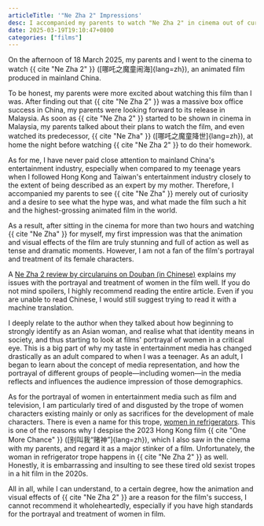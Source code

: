 ```yaml
---
articleTitle: '"Ne Zha 2" Impressions'
desc: I accompanied my parents to watch "Ne Zha 2" in cinema out of curiosity. Did I end up liking the film?
date: 2025-03-19T19:10:47+0800
categories: ["films"]
---
```


On the afternoon of 18 March 2025, my parents and I went to the cinema to watch  {{ cite "Ne Zha 2" }} ([哪吒之魔童闹海]{lang=zh}), an animated film produced in mainland China.

To be honest, my parents were more excited about watching this film than I was. After finding out that {{ cite "Ne Zha 2" }} was a massive box office success in China, my parents were looking forward to its release in Malaysia. As soon as {{ cite "Ne Zha 2" }} started to be shown in cinema in Malaysia, my parents talked about their plans to watch the film, and even watched its predecessor, {{ cite "Ne Zha" }} ([哪吒之魔童降世]{lang=zh}), at home the night before watching {{ cite "Ne Zha 2" }} to do their homework.

As for me, I have never paid close attention to mainland China's entertainment industry, especially when compared to my teenage years when I followed Hong Kong and Taiwan's entertainment industry closely to the extent of being described as an expert by my mother. Therefore, I accompanied my parents to see {{ cite "Ne Zha" }} merely out of curiosity and a desire to see what the hype was, and what made the film such a hit and the highest-grossing animated film in the world.

As a result, after sitting in the cinema for more than two hours and watching {{ cite "Ne Zha" }} for myself, my first impression was that the animation and visual effects of the film are truly stunning and full of action as well as tense and dramatic moments. However, I am not a fan of the film's portrayal and treatment of its female characters.

A [Ne Zha 2 review by circularuins on Douban (in Chinese)](https://movie.douban.com/review/16499182/) explains my issues with the portrayal and treatment of women in the film well. If you do not mind spoilers, I highly recommend reading the entire article. Even if you are unable to read Chinese, I would still suggest trying to read it with a machine translation.

I deeply relate to the author when they talked about how beginning to strongly identify as an Asian woman, and realise what that identity means in society, and thus starting to look at films' portrayal of women in a critical eye. This is a big part of why my taste in entertainment media has changed drastically as an adult compared to when I was a teenager. As an adult, I began to learn about the concept of media representation, and how the portrayal of different groups of people—including women—in the media reflects and influences the audience impression of those demographics.

As for the portrayal of women in entertainment media such as film and television, I am particularly tired of and disgusted by the trope of women characters existing mainly or only as sacrifices for the development of male characters. There is even a name for this trope, [women in refrigerators](https://en.wikipedia.org/wiki/Women_in_refrigerators). This is one of the reasons why I despise the 2023 Hong Kong film {{ cite "One More Chance" }} ([别叫我“赌神”]{lang=zh}), which I also saw in the cinema with my parents, and regard it as a major stinker of a film. Unfortunately, the woman in refrigerator trope happens in {{ cite "Ne Zha 2" }} as well. Honestly, it is embarrassing and insulting to see these tired old sexist tropes in a hit film in the 2020s.

All in all, while I can understand, to a certain degree, how the animation and visual effects of {{ cite "Ne Zha 2" }} are a reason for the film's success, I cannot recommend it wholeheartedly, especially if you have high standards for the portrayal and treatment of women in film.
